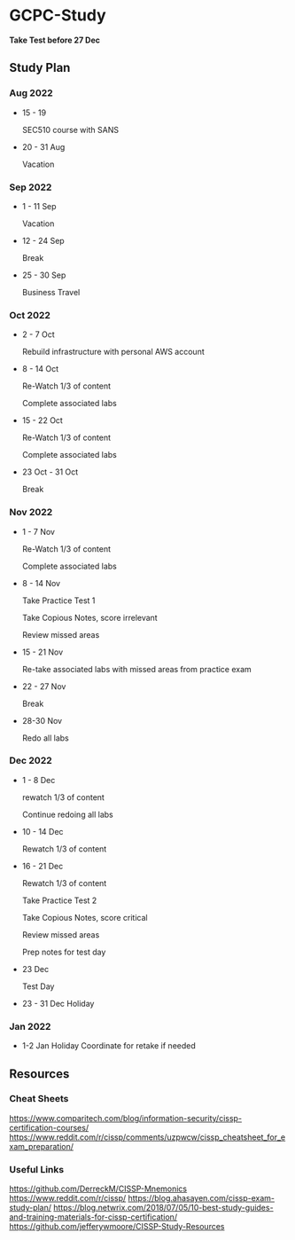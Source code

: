 # GCPC-Study
**Take Test before 27 Dec**

## Study Plan
### Aug 2022
- 15 - 19
       <p> SEC510 course with SANS </p>
- 20 - 31 Aug
       <p> Vacation </p>
### Sep 2022
- 1  - 11 Sep
       <p> Vacation </p>
- 12 - 24 Sep
       <p> Break  </p>
- 25 - 30 Sep
       <p> Business Travel </p>
### Oct 2022
- 2 - 7 Oct
       <p> Rebuild infrastructure with personal AWS account </p>
- 8 - 14 Oct
       <p> Re-Watch 1/3 of content </p>
       <p> Complete associated labs </p>
- 15 - 22 Oct
       <p> Re-Watch 1/3 of content </p>
       <p> Complete associated labs </p>
- 23 Oct - 31 Oct
       <p> Break </p>
### Nov 2022
- 1 - 7 Nov
       <p> Re-Watch 1/3 of content </p>
       <p> Complete associated labs </p>
- 8 - 14 Nov
       <p> Take Practice Test 1 </p>
       <p> Take Copious Notes, score irrelevant </p>
       <p> Review missed areas </p>
- 15 - 21 Nov
       <p> Re-take associated labs with missed areas from practice exam </p>
       <p> </p>
- 22 - 27 Nov
      <p> Break </p>
- 28-30 Nov
       <p> Redo all labs </p>

### Dec 2022
- 1  - 8 Dec
       <p> rewatch 1/3 of content </p>
       <p> Continue redoing all labs </p>
- 10 - 14 Dec
       <p> Rewatch 1/3 of content </p>
- 16 - 21 Dec
       <p> Rewatch 1/3 of content </p>
       <p> Take Practice Test 2 </p>
       <p> Take Copious Notes, score critical </p>
       <p> Review missed areas </p>
       <p> Prep notes for test day </p>
- 23 Dec 
       <p> Test Day </p>
- 23 - 31 Dec Holiday

### Jan 2022
- 1-2 Jan Holiday
Coordinate for retake if needed

## Resources

### Cheat Sheets
https://www.comparitech.com/blog/information-security/cissp-certification-courses/
https://www.reddit.com/r/cissp/comments/uzpwcw/cissp_cheatsheet_for_exam_preparation/

### Useful Links
https://github.com/DerreckM/CISSP-Mnemonics
https://www.reddit.com/r/cissp/
https://blog.ahasayen.com/cissp-exam-study-plan/
https://blog.netwrix.com/2018/07/05/10-best-study-guides-and-training-materials-for-cissp-certification/
https://github.com/jefferywmoore/CISSP-Study-Resources
